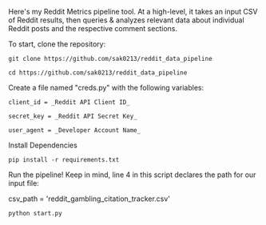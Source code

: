 
Here's my Reddit Metrics pipeline tool. At a high-level, it takes an input CSV of Reddit results, then queries & analyzes relevant data about individual Reddit posts and the respective comment sections.

To start, clone the repository:

`git clone https://github.com/sak0213/reddit_data_pipeline`

`cd https://github.com/sak0213/reddit_data_pipeline`

Create a file named "creds.py" with the following variables:

`client_id = _Reddit API Client ID_`

`secret_key = _Reddit API Secret Key_`

`user_agent = _Developer Account Name_`

Install Dependencies

`pip install -r requirements.txt`

Run the pipeline! Keep in mind, line 4 in this script declares the path for our input file:

csv_path = 'reddit_gambling_citation_tracker.csv'

`python start.py`
